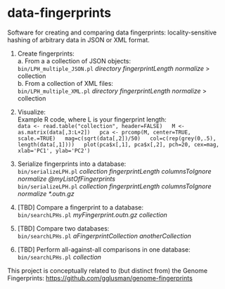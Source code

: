 # data-fingerprints
Software for creating and comparing data fingerprints: locality-sensitive hashing of arbitrary data in JSON or XML format.  

1. Create fingerprints:  
	a. From a a collection of JSON objects:  
	`bin/LPH_multiple_JSON.pl` _directory fingerprintLength normalize_ > collection  
	b. From a collection of XML files:  
	`bin/LPH_multiple_XML.pl` _directory fingerprintLength normalize_ > collection

2. Visualize:  
	Example R code, where L is your fingerprint length:  
	`data <- read.table("collection", header=FALSE)  
	M <- as.matrix(data[,3:L+2])  
	pca <- prcomp(M, center=TRUE, scale.=TRUE)  
	mag=c(sqrt(data[,2])/50)  
	col=c(rep(grey(0,.5), length(data[,1])))  
	plot(pca$x[,1], pca$x[,2], pch=20, cex=mag, xlab='PC1', ylab='PC2')`

3. Serialize fingerprints into a database:  
	`bin/serializeLPH.pl` _collection fingerprintLength columnsToIgnore normalize @myListOfFingerprints_  
	`bin/serializeLPH.pl` _collection fingerprintLength columnsToIgnore normalize *.outn.gz_

4. [TBD] Compare a fingerprint to a database:  
	`bin/searchLPHs.pl` _myFingerprint.outn.gz collection_  

5. [TBD] Compare two databases:  
	`bin/searchLPHs.pl` _aFingerprintCollection anotherCollection_

6. [TBD] Perform all-against-all comparisons in one database:  
	`bin/searchLPHs.pl` _collection_

This project is conceptually related to (but distinct from) the Genome Fingerprints: https://github.com/gglusman/genome-fingerprints

